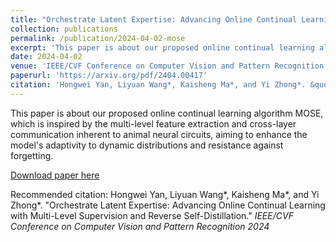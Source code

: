 ```yaml
---
title: "Orchestrate Latent Expertise: Advancing Online Continual Learning with Multi-Level Supervision and Reverse Self-Distillation"
collection: publications
permalink: /publication/2024-04-02-mose
excerpt: 'This paper is about our proposed online continual learning algorithm MOSE, which is inspired by the multi-level feature extraction and cross-layer communication inherent to animal neural circuits, aiming to enhance the model&apos;s adaptivity to dynamic distributions and resistance against forgetting.'
date: 2024-04-02
venue: 'IEEE/CVF Conference on Computer Vision and Pattern Recognition 2024'
paperurl: 'https://arxiv.org/pdf/2404.00417'
citation: 'Hongwei Yan, Liyuan Wang*, Kaisheng Ma*, and Yi Zhong*. &quot;Orchestrate Latent Expertise: Advancing Online Continual Learning with Multi-Level Supervision and Reverse Self-Distillation.&quot; <i>IEEE/CVF Conference on Computer Vision and Pattern Recognition 2024</i>'
---
```

This paper is about our proposed online continual learning algorithm MOSE, which is inspired by the multi-level feature extraction and cross-layer communication inherent to animal neural circuits, aiming to enhance the model&apos;s adaptivity to dynamic distributions and resistance against forgetting.

[Download paper here](https://arxiv.org/pdf/2404.00417)

Recommended citation: Hongwei Yan, Liyuan Wang*, Kaisheng Ma*, and Yi Zhong*. "Orchestrate Latent Expertise: Advancing Online Continual Learning with Multi-Level Supervision and Reverse Self-Distillation." <i>IEEE/CVF Conference on Computer Vision and Pattern Recognition 2024</i>